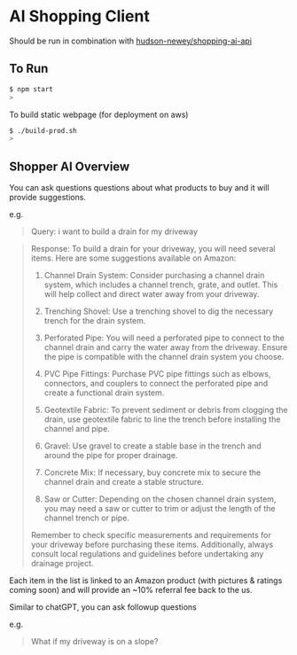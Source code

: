 # AI Shopping Client

Should be run in combination with [hudson-newey/shopping-ai-api](https://github.com/hudson-newey/shopping-ai-api/)

## To Run

```sh
$ npm start
>
```

To build static webpage (for deployment on aws)

```sh
$ ./build-prod.sh
>
```

## Shopper AI Overview

You can ask questions questions about what products to buy and it will provide suggestions.

e.g.

> Query: i want to build a drain for my driveway

> Response: To build a drain for your driveway, you will need several items. Here are some suggestions available on Amazon:
> 
> 1. Channel Drain System: Consider purchasing a channel drain system, which includes a channel trench, grate, and outlet. This will help collect and direct water away from your driveway.
> 
> 2. Trenching Shovel: Use a trenching shovel to dig the necessary trench for the drain system.
> 
> 3. Perforated Pipe: You will need a perforated pipe to connect to the channel drain and carry the water away from the driveway. Ensure the pipe is compatible with the channel drain system you choose.
> 
> 4. PVC Pipe Fittings: Purchase PVC pipe fittings such as elbows, connectors, and couplers to connect the perforated pipe and create a functional drain system.
> 
> 5. Geotextile Fabric: To prevent sediment or debris from clogging the drain, use geotextile fabric to line the trench before installing the channel and pipe.
> 
> 6. Gravel: Use gravel to create a stable base in the trench and around the pipe for proper drainage.
> 
> 7. Concrete Mix: If necessary, buy concrete mix to secure the channel drain and create a stable structure.
> 
> 8. Saw or Cutter: Depending on the chosen channel drain system, you may need a saw or cutter to trim or adjust the length of the channel trench or pipe.
> 
> Remember to check specific measurements and requirements for your driveway before purchasing these items. Additionally, always consult local regulations and guidelines before undertaking any drainage project.

Each item in the list is linked to an Amazon product (with pictures & ratings coming soon) and will provide an ~10% referral fee back to the us.

Similar to chatGPT, you can ask followup questions

e.g.

> What if my driveway is on a slope?
